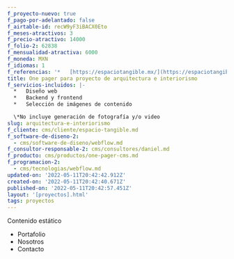 ```yaml
---
f_proyecto-nuevo: true
f_pago-por-adelantado: false
f_airtable-id: recW9yF3iBACX0Eto
f_meses-atractivos: 3
f_precio-atractivo: 14000
f_folio-2: 62838
f_mensualidad-atractiva: 6000
f_moneda: MXN
f_idiomas: 1
f_referencias: '*   [https://espaciotangible.mx/](https://espaciotangible.mx/)'
title: One pager para proyecto de arquitectura e interiorismo
f_servicios-incluidos: |-
  *   Diseño web
  *   Backend y frontend
  *   Selección de imágenes de contenido

  \*No incluye generación de fotografía y/o video
slug: arquitectura-e-interiorismo
f_cliente: cms/cliente/espacio-tangible.md
f_software-de-diseno-2:
  - cms/software-de-diseno/webflow.md
f_consultor-responsable-2: cms/consultores/daniel.md
f_producto: cms/productos/one-pager-cms.md
f_programacion-2:
  - cms/tecnologias/webflow.md
updated-on: '2022-05-11T20:42:42.912Z'
created-on: '2022-05-11T20:42:40.671Z'
published-on: '2022-05-11T20:42:57.451Z'
layout: '[proyectos].html'
tags: proyectos
---
```


Contenido estático

*   Portafolio
*   Nosotros
*   Contacto
